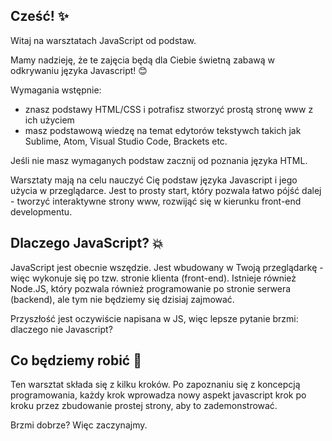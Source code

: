 ## Cześć! ✨

Witaj na warsztatach JavaScript od podstaw. 

Mamy nadzieję, że te zajęcia będą dla Ciebie świetną zabawą w odkrywaniu języka Javascript! 😊

Wymagania wstępnie:

 - znasz podstawy HTML/CSS i potrafisz stworzyć prostą stronę www z ich użyciem
 - masz podstawową wiedzę na temat edytorów tekstywch takich jak Sublime, Atom, Visual Studio Code, Brackets etc.

Jeśli nie masz wymaganych podstaw zacznij od poznania języka HTML.

Warsztaty mają na celu nauczyć Cię podstaw języka Javascript i jego użycia w przeglądarce. Jest to prosty start, który pozwala łatwo pójść dalej - tworzyć interaktywne strony www, rozwijąć się w kierunku front-end developmentu.

## Dlaczego JavaScript? 💥

JavaScript jest obecnie wszędzie. Jest wbudowany w Twoją przeglądarkę - więc wykonuje się po tzw. stronie klienta (front-end). Istnieje również Node.JS, który pozwala również programowanie po stronie serwera (backend), ale tym nie będziemy się dzisiaj zajmować.

Przyszłość jest oczywiście napisana w JS, więc lepsze pytanie brzmi: dlaczego nie Javascript?

## Co będziemy robić 🔮

Ten warsztat składa się z kilku kroków. Po zapoznaniu się z koncepcją programowania, każdy krok wprowadza nowy aspekt javascript krok po kroku przez zbudowanie prostej strony, aby to zademonstrować.

Brzmi dobrze? Więc zaczynajmy.
